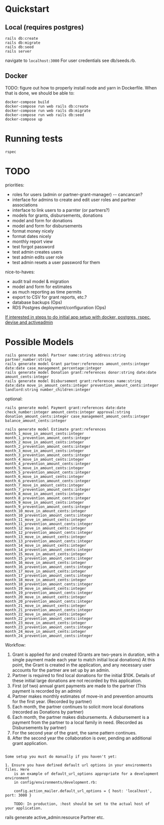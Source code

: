 # Quickstart

## Local (requires postgres)

```
rails db:create
rails db:migrate
rails db:seed
rails server
```

navigate to `localhost:3000`
For user credentials see db/seeds.rb.

## Docker
TODO: figure out how to properly install node and yarn in Dockerfile.  When that is done, we should be able to:
```
docker-compose build
docker-compose run web rails db:create
docker-compose run web rails db:migrate
docker-compose run web rails db:seed
docker-compose up
```

# Running tests

```
rspec
```

# TODO

priorities:
- roles for users (admin or partner-grant-manager) -- cancancan?
- interface for admins to create and edit user roles and partner associations
- interface to link users to a parnter (or partners?)
- models for grants, disbursements, donations
- model and form for donations
- model and form for disbursements
- format money nicely
- format dates nicely
- monthly report view
- test forgot password
- test admin creates users
- test admin edits user role
- test admin resets a user password for them

nice-to-haves:
- audit trail model & migration
- model and form for estimates
- as much reporting as time permits
- export to CSV for grant reports, etc.?
- database backups (Ops)
- RDS Postgres deployment/configuration (Ops)


[If interested in steps to do initial app setup with docker, postgres, rspec, devise and activeadmin](./README-INITIAL-APP-SETUP.md)

# Possible Models
```
rails generate model Partner name:string address:string partner_number:string
rails generate model Grant partner:references amount_cents:integer date:date case_management_percentage:integer
rails generate model Donation grant:references donor:string date:date amount_cents:integer
rails generate model Disbursement grant:references name:string date:date move_in_amount_cents:integer prevention_amount_cents:integer landlord:string number_children:integer
```

optional:
```
rails generate model Payment grant:references date:date check_number:integer amount_cents:integer approval:string donation_amount_cents:integer case_management_amount_cents:integer balance_amount_cents:integer

rails generate model Estimate grant:references month_1_move_in_amount_cents:integer month_1_prevention_amount_cents:integer month_2_move_in_amount_cents:integer month_2_prevention_amount_cents:integer month_3_move_in_amount_cents:integer month_3_prevention_amount_cents:integer month_4_move_in_amount_cents:integer month_4_prevention_amount_cents:integer month_5_move_in_amount_cents:integer month_5_prevention_amount_cents:integer month_6_move_in_amount_cents:integer month_6_prevention_amount_cents:integer month_7_move_in_amount_cents:integer month_7_prevention_amount_cents:integer month_8_move_in_amount_cents:integer month_8_prevention_amount_cents:integer month_9_move_in_amount_cents:integer month_9_prevention_amount_cents:integer month_10_move_in_amount_cents:integer month_10_prevention_amount_cents:integer month_11_move_in_amount_cents:integer month_11_prevention_amount_cents:integer month_12_move_in_amount_cents:integer month_12_prevention_amount_cents:integer month_13_move_in_amount_cents:integer month_13_prevention_amount_cents:integer month_14_move_in_amount_cents:integer month_14_prevention_amount_cents:integer month_15_move_in_amount_cents:integer month_15_prevention_amount_cents:integer month_16_move_in_amount_cents:integer month_16_prevention_amount_cents:integer month_17_move_in_amount_cents:integer month_17_prevention_amount_cents:integer month_18_move_in_amount_cents:integer month_18_prevention_amount_cents:integer month_19_move_in_amount_cents:integer month_19_prevention_amount_cents:integer month_20_move_in_amount_cents:integer month_20_prevention_amount_cents:integer month_21_move_in_amount_cents:integer month_21_prevention_amount_cents:integer month_22_move_in_amount_cents:integer month_22_prevention_amount_cents:integer month_23_move_in_amount_cents:integer month_23_prevention_amount_cents:integer month_24_move_in_amount_cents:integer month_24_prevention_amount_cents:integer

```
Workflow:
1. Grant is applied for and created (Grants are two-years in duration, with a single payment made each year to match initial local donations) At this point, the Grant is created in the application, and any necessary user accounts for the partner are set up by an admin.
1. Partner is required to find local donations for the initial $10K.  Details of these initial large donations are not recorded by this application.
1. First (of two) annual grant payments are made to the partner (This payment is recorded by an admin)
1. Partner makes monthly estimates of move-in and prevention amounts for the first year. (Recorded by partner)
1. Each month, the partner continues to solicit more local donations (recorded as Donations by partner)
1. Each month, the partner makes disbursements.  A disbursement is a payment from the partner to a local family in need.  (Recorded as Disbursements by partner)
1. For the second year of the grant, the same pattern continues.
1. After the second year the collaboration is over, pending an additional grant application.
```

Some setup you must do manually if you haven't yet:

1. Ensure you have defined default url options in your environments files. Here
	is an example of default_url_options appropriate for a development environment
	in config/environments/development.rb:

	config.action_mailer.default_url_options = { host: 'localhost', port: 3000 }

	TODO: In production, :host should be set to the actual host of your application.

```
rails generate active_admin:resource Partner
etc.


